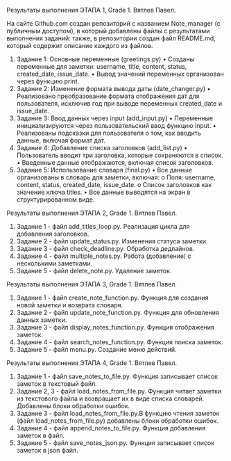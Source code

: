 Результаты выполнения ЭТАПА 1, Grade 1. Вятлев Павел.

На сайте Github.com создан репозиторий с названием Note_manager (с публичным доступом), в который добавлены файлы с результатами выполнения заданий:
также, в репозитории создан файл README.md, который содержит описание каждого из файлов.


1. Задание 1: Основные переменные (greetings.py)
•	Созданы переменные для заметки: username, title, content, status, created_date, issue_date.
•	Вывод значений переменных организован через функцию print.
2. Задание 2: Изменение формата вывода даты (date_changer.py)
•	Реализовано преобразование формата отображения дат для пользователя, исключив год при выводе переменных created_date и issue_date.
3. Задание 3: Ввод данных через input (add_input.py)
•	Переменные инициализируются через пользовательский ввод функцию input.
•	Реализованы подсказки для пользователя о том, как вводить данные, включая формат дат.
4. Задание 4: Добавление списка заголовков (add_list.py)
•	Пользователь вводит три заголовка, которые сохраняются в список.
•	Введенные данные отображаются, включая список заголовков.
5. Задание 5: Использование словаря (final.py)
•	Все данные организованы в словарь для заметки, включая:
o	Поля: username, content, status, created_date, issue_date.
o	Список заголовков как значение ключа titles.
•	Все данные выводятся на экран в структурированном виде.


Результаты выполнения ЭТАПА 2, Grade 1. Вятлев Павел.
1. Задание 1 - файл add_titles_loop.py.  Реализация цикла для добавления заголовков.
2. Задание 2 - файл update_status.py. Изменения статуса заметки.
3. Задание 3 - файл check_deadline.py. Обработка дедлайнов.
4. Задание 4 - файл multiple_notes.py. Работа (добавление) с несколькими заметками.
5. Задание 5 - файл delete_note.py. Удаление заметок.


Результаты выполнения ЭТАПА 3, Grade 1. Вятлев Павел.
1. Задание 1 - файл create_note_function.py.  Функция для создания новой заметки и возврата словаря.
2. Задание 2 - файл update_note_function.py. Функция для обновления данных заметки.
3. Задание 3 - файл display_notes_function.py. Функция отображения заметок.
4. Задание 4 - файл search_notes_function.py. Функция поиска заметок.
5. Задание 5 - файл menu.py. Создание меню действий.


Результаты выполнения ЭТАПА 4, Grade 1. Вятлев Павел.

1. Задание 1 - файл save_notes_to_file.py. Функция записывает список заметок в текстовый файл.
2. Задание 2, 3 - файл load_notes_from_file.py. Функция читает заметки из текстового файла и возвращает их в виде списка словарей. Добавлены блоки обработки ошибок.
3. Задание 3 - файл load_notes_from_file.py.В функцию чтения заметок (файл load_notes_from_file.py) добавлены блоки обработки ошибок.
4. Задание 4 - файл append_notes_to_file.py. Функция добавления заметок в файл.
5. Задание 5 - файл save_notes_json.py. Функция записывает список заметок в json файл.

